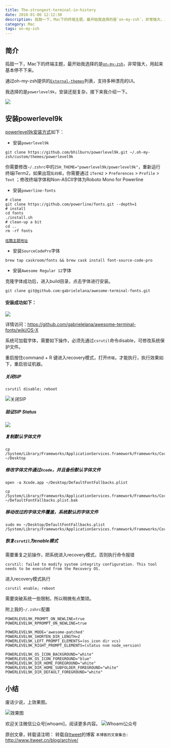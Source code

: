 ```yaml
---
title: The-strongest-terminal-in-history
date: 2018-01-06 12:12:30
description: 捣鼓一下，Mac下的终端主题，最开始我选择的是`on-my-zsh`，非常强大，用起来基本停不下来。
category: Mac
tags: on-my-zsh
---
```


## 简介

捣鼓一下，Mac下的终端主题，最开始我选择的是[`on-my-zsh`](https://github.com/robbyrussell/oh-my-zsh)，非常强大，用起来基本停不下来。

通过oh-my-zsh提供的[`External-themes`](https://github.com/robbyrussell/oh-my-zsh/wiki/External-themes)列表，支持多种漂亮的UI。

我选择的是`powerlevel9k`，安装还挺复杂，接下来我介绍一下。

![](https://camo.githubusercontent.com/31da002de611cfef95f6daaa8b1baedef4079703/687474703a2f2f6268696c6275726e2e6f72672f636f6e74656e742f696d616765732f323031352f30312f706c396b2d696d70726f7665642e706e67)

## 安装powerlevel9k

[powerlevel9k安装方式](https://github.com/bhilburn/powerlevel9k#installation)如下：

* 安装`powerlevel9k`

```
git clone https://github.com/bhilburn/powerlevel9k.git ~/.oh-my-zsh/custom/themes/powerlevel9k
```

你需要修改`~/.zshrc`中的`ZSH_THEME="powerlevel9k/powerlevel9k"`，重新运行终端iTerm2，如果出现`乱码框`，你需要通过 `iTerm2` > `Preferences` > `Profile` > `Text` ；修改终端字体和Non-ASCII字体为Roboto Mono for Powerline

* 安装`powerline-fonts`

```
# clone
git clone https://github.com/powerline/fonts.git --depth=1
# install
cd fonts
./install.sh
# clean-up a bit
cd ..
rm -rf fonts
```

[`炫酷主题地址`](https://github.com/bhilburn/powerlevel9k/wiki/Show-Off-Your-Config)

* 安装`SourceCodePro`字体

```
brew tap caskroom/fonts && brew cask install font-source-code-pro
```

* 安装`Awesome Regular 12`字体

克隆字体成功后，进入build目录，点击字体进行安装。
```
git clone git@github.com:gabrielelana/awesome-terminal-fonts.git
```

#### 安装成功如下：

![](https://cloud.githubusercontent.com/assets/990216/17275518/d954bb16-56d0-11e6-9a1d-a7d89b86ae1a.png)

详情访问：https://github.com/gabrielelana/awesome-terminal-fonts/wiki/OS-X

系统可加载字体，需要如下操作，必须先通过`csrutil`命令disable，可修改系统保护文件。

重启按住command + R 键进入recovery模式，打开`终端`，才能执行，执行效果如下，重启验证机器。

##### 关闭SIP
```
csrutil disable; reboot
```

![关闭SIP](https://github.com/itweet/labs/raw/master/mac/img/csrutil-disabled.jpg)

##### 验证SIP Status

![](https://github.com/itweet/labs/raw/master/mac/img/csrutil-status.png)

##### 复制默认字体文件
```
cp /System/Library/Frameworks/ApplicationServices.framework/Frameworks/CoreText.framework/Resources/DefaultFontFallbacks.plist ~/Desktop
```

##### 修改字体文件通过`Xcode`，并且备份默认字体文件
```
open -a Xcode.app ~/Desktop/DefaultFontFallbacks.plist

cp /System/Library/Frameworks/ApplicationServices.framework/Frameworks/CoreText.framework/Resources/DefaultFontFallbacks.plist ~/DefaultFontFallbacks.plist.bak
```

##### 移动改过的字体文件覆盖，系统默认的字体文件
```
sudo mv ~/Desktop/DefaultFontFallbacks.plist /System/Library/Frameworks/ApplicationServices.framework/Frameworks/CoreText.framework/Resources/DefaultFontFallbacks.plist
```

##### 恢复`csrutil`为enable模式

需要重复之前操作，把系统进入recovery模式，否则执行命令报错
```
csrutil: failed to modify system integrity configuration. This tool needs to be executed from the Recovery OS.
```

进入recovery模式执行
```
csrutil enable; reboot
```

需要突破系统一些限制，所以稍微有点繁琐。

附上我的`~/.zshrc`配置

```
POWERLEVEL9K_PROMPT_ON_NEWLINE=true
POWERLEVEL9K_RPROMPT_ON_NEWLINE=true

POWERLEVEL9K_MODE='awesome-patched'
POWERLEVEL9K_SHORTEN_DIR_LENGTH=2
POWERLEVEL9K_LEFT_PROMPT_ELEMENTS=(os_icon dir vcs)
POWERLEVEL9K_RIGHT_PROMPT_ELEMENTS=(status nvm node_version)

POWERLEVEL9K_OS_ICON_BACKGROUND="white"
POWERLEVEL9K_OS_ICON_FOREGROUND="blue"
POWERLEVEL9K_DIR_HOME_FOREGROUND="white"
POWERLEVEL9K_DIR_HOME_SUBFOLDER_FOREGROUND="white"
POWERLEVEL9K_DIR_DEFAULT_FOREGROUND="white"
```

## 小结

废话少说，上效果图。

![效果图](https://camo.githubusercontent.com/80ec23fda88d2f445906a3502690f22827336736/687474703a2f2f692e696d6775722e636f6d2f777942565a51792e676966)

欢迎关注微信公众号[whoami]，阅读更多内容。
![Whoami公众号](https://github.com/itweet/labs/raw/master/common/img/weixin_public.gif)

原创文章，转载请注明： 转载自[Itweet](http://www.itweet.cn)的博客
`本博客的文章集合:` http://www.itweet.cn/blog/archive/